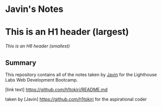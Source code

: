 # Javin's Notes
# This is an H1 header (largest)
###### This is an H6 header (smallest)

## Summary

This repository contains all of the notes taken by [Javin](https://github.com/h1tokiri) for the Lighthouse Labs Web Development Bootcamp.

[link text] https://github.com/h1tokiri/README.md

taken by [Javin] https://github.com/h1tokiri for the aspirational coder